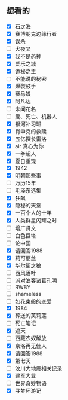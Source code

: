 ## 想看的

- [x] 石之海 
- [x] 赛博朋克边缘行者 
- [x] 误杀 
- [ ] 犬夜叉
- [x] 我不是药神 
- [x] 爱乐之城 
- [x] 诡秘之主
- [ ] 不能说的秘密
- [x] 爆裂鼓手 
- [x] 赛马娘 
- [x] 阿凡达 
- [ ] 未闻花名
- [ ] 爱、死亡、机器人
- [x] 银河补习班 
- [x] 肖申克的救赎 
- [x] 五亿探长雷洛 
- [x] air 真心为你 
- [x] 一拳超人 
- [x] 夏日重现
- [x] 1942 
- [x] 明朝那些事
- [ ] 万历15年
- [ ] 毛泽东选集
- [x] 狂飙 
- [x] 隐秘的天堂 
- [x] 一百个人的十年 
- [x] 人类群星闪耀之时 
- [ ] 增广贤文
- [ ] 白色巨塔
- [ ] 论中国
- [x] 请回答1988 
- [x] 莉可丽丝 
- [x] 华尔街之狼 
- [ ] 西风落叶
- [ ] 派对浪客诸葛孔明
- [ ] RWBY
- [ ] shameless
- [ ] 如花束般的恋爱
- [x] 1984 
- [x] 葬送的芙莉莲 
- [ ] 死亡笔记
- [x] 遮天 
- [ ] 西藏农奴解放
- [x] 京洛再无佳人 
- [x] 请回答1988 
- [x] 第七天 
- [ ] 汶川大地震相关记录
- [x] 建军大业
- [ ] 世界奇妙物语
- [x] 寻梦环游记